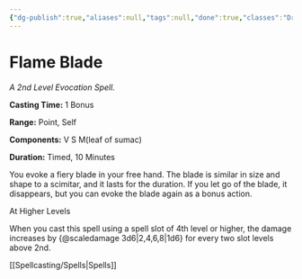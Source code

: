 ```yaml
---
{"dg-publish":true,"aliases":null,"tags":null,"done":true,"classes":"Druid,","spellLevel":2,"school":"Evocation","source":"PHB","permalink":"/spells/flame-blade/","dgHomeLink":false,"dgPassFrontmatter":true}
---
```


# Flame Blade
*A 2nd Level Evocation Spell.*

**Casting Time:** 1 Bonus

**Range:** Point, Self

**Components:** V S M(leaf of sumac)

**Duration:** Timed, 10 Minutes

You evoke a fiery blade in your free hand. The blade is similar in size and shape to a scimitar, and it lasts for the duration. If you let go of the blade, it disappears, but you can evoke the blade again as a bonus action.

At Higher Levels

When you cast this spell using a spell slot of 4th level or higher, the damage increases by {@scaledamage 3d6|2,4,6,8|1d6} for every two slot levels above 2nd.

[[Spellcasting/Spells|Spells]]
